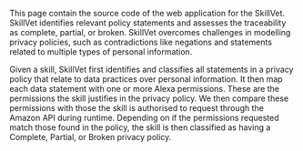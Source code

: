 This page contain the source code of the web application for the SkillVet. SkillVet identifies relevant policy statements and assesses the traceability as complete, partial, or broken. SkillVet overcomes challenges in modelling privacy policies, such as contradictions like negations and statements related to multiple types of personal information.

Given a skill, SkillVet first identifies and classifies all statements in a privacy policy that relate to data practices over personal information. 
It then map each data statement with one or more Alexa permissions. These are the permissions the skill justifies in the privacy policy. 
We then compare these permissions with those the skill is authorised to request through the Amazon API during runtime. 
Depending on if the permissions requested match those found in the policy, the skill is then classified as having a Complete, Partial, or Broken privacy policy.
